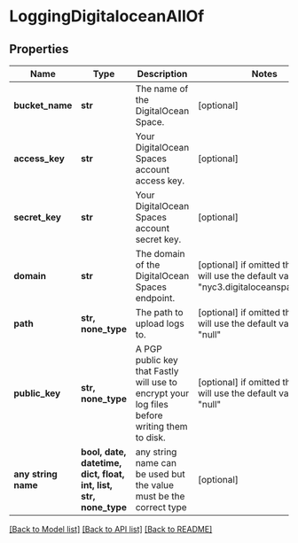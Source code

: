 # LoggingDigitaloceanAllOf


## Properties
Name | Type | Description | Notes
------------ | ------------- | ------------- | -------------
**bucket_name** | **str** | The name of the DigitalOcean Space. | [optional] 
**access_key** | **str** | Your DigitalOcean Spaces account access key. | [optional] 
**secret_key** | **str** | Your DigitalOcean Spaces account secret key. | [optional] 
**domain** | **str** | The domain of the DigitalOcean Spaces endpoint. | [optional]  if omitted the server will use the default value of "nyc3.digitaloceanspaces.com"
**path** | **str, none_type** | The path to upload logs to. | [optional]  if omitted the server will use the default value of "null"
**public_key** | **str, none_type** | A PGP public key that Fastly will use to encrypt your log files before writing them to disk. | [optional]  if omitted the server will use the default value of "null"
**any string name** | **bool, date, datetime, dict, float, int, list, str, none_type** | any string name can be used but the value must be the correct type | [optional]

[[Back to Model list]](../README.md#documentation-for-models) [[Back to API list]](../README.md#documentation-for-api-endpoints) [[Back to README]](../README.md)


